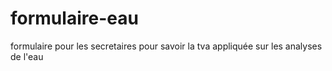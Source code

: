 # formulaire-eau
formulaire pour les secretaires pour savoir la tva appliquée sur les analyses de l'eau
